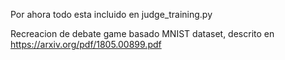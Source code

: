 Por ahora todo esta incluido en judge_training.py

Recreacion de debate game basado MNIST dataset, descrito en https://arxiv.org/pdf/1805.00899.pdf
